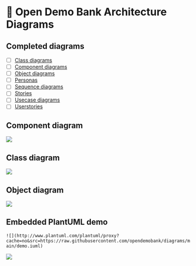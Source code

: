 # :bank: Open Demo Bank Architecture Diagrams

## Completed diagrams

- [ ] [Class diagrams](class)
- [ ] [Component diagrams](component)
- [ ] [Object diagrams](object)
- [ ] [Personas](personas)
- [ ] [Sequence diagrams](sequence)
- [ ] [Stories](stories)
- [ ] [Usecase diagrams](usecase)
- [ ] [Userstories](userstories)

## Component diagram

![](http://www.plantuml.com/plantuml/proxy?cache=no&src=https://raw.githubusercontent.com/opendemobank/diagrams/main/component/component.iuml)

## Class diagram

![](http://www.plantuml.com/plantuml/proxy?cache=no&src=https://raw.githubusercontent.com/opendemobank/diagrams/main/class/bank.iuml)

## Object diagram

![](http://www.plantuml.com/plantuml/proxy?cache=no&src=https://raw.githubusercontent.com/opendemobank/diagrams/main/object/object.iuml)

## Embedded PlantUML demo

`![](http://www.plantuml.com/plantuml/proxy?cache=no&src=https://raw.githubusercontent.com/opendemobank/diagrams/main/demo.iuml)`

![](http://www.plantuml.com/plantuml/proxy?cache=no&src=https://raw.githubusercontent.com/opendemobank/diagrams/main/demo.iuml)

